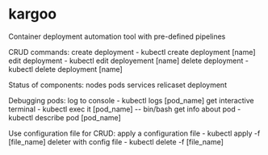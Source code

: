 # kargoo
Container deployment automation tool with pre-defined pipelines

CRUD commands:
  create deployment     -    kubectl create deployment [name] 
  edit deployment       -    kubectl edit deployement [name]
  delete deployment     -    kubectl delete deployment [name]

Status of components:
  nodes
  pods
  services
  relicaset
  deployment

Debugging pods:
  log to console              -     kubectl logs [pod_name]
  get interactive terminal    -     kubectl exec it [pod_name] -- bin/bash
  get info about pod          -     kubectl describe pod [pod_name]

Use configuration file for CRUD:
  apply a configuration file   -     kubectl apply -f [file_name]
  deleter with config file     -     kubectl delete -f [file_name]
  
